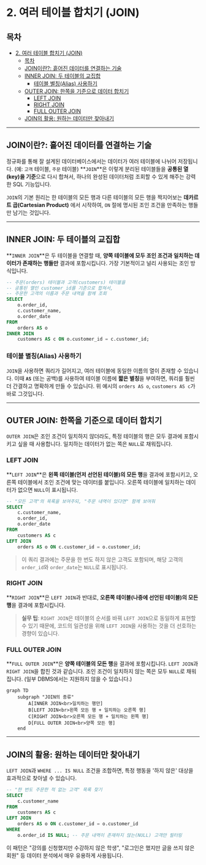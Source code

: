 # 2. 여러 테이블 합치기 (JOIN)

## 목차
- [2. 여러 테이블 합치기 (JOIN)](#2-여러-테이블-합치기-join)
  - [목차](#목차)
  - [JOIN이란?: 흩어진 데이터를 연결하는 기술](#join이란-흩어진-데이터를-연결하는-기술)
  - [INNER JOIN: 두 테이블의 교집합](#inner-join-두-테이블의-교집합)
    - [테이블 별칭(Alias) 사용하기](#테이블-별칭alias-사용하기)
  - [OUTER JOIN: 한쪽을 기준으로 데이터 합치기](#outer-join-한쪽을-기준으로-데이터-합치기)
    - [LEFT JOIN](#left-join)
    - [RIGHT JOIN](#right-join)
    - [FULL OUTER JOIN](#full-outer-join)
  - [JOIN의 활용: 원하는 데이터만 찾아내기](#join의-활용-원하는-데이터만-찾아내기)

---

## JOIN이란?: 흩어진 데이터를 연결하는 기술

정규화를 통해 잘 설계된 데이터베이스에서는 데이터가 여러 테이블에 나뉘어 저장됩니다. (예: `고객` 테이블, `주문` 테이블) **`JOIN`**은 이렇게 분리된 테이블들을 **공통된 열(key)을 기준**으로 다시 합쳐서, 하나의 완성된 데이터처럼 조회할 수 있게 해주는 강력한 SQL 기능입니다.

`JOIN`의 기본 원리는 한 테이블의 모든 행과 다른 테이블의 모든 행을 짝지어보는 **데카르트 곱(Cartesian Product)** 에서 시작하여, `ON` 절에 명시된 조인 조건을 만족하는 행들만 남기는 것입니다.

---

## INNER JOIN: 두 테이블의 교집합

**`INNER JOIN`**은 두 테이블을 연결할 때, **양쪽 테이블에 모두 조인 조건과 일치하는 데이터가 존재하는 행들만** 결과에 포함시킵니다. 가장 기본적이고 널리 사용되는 조인 방식입니다.

```sql
-- 주문(orders) 테이블과 고객(customers) 테이블을
-- 공통된 열인 customer_id를 기준으로 합쳐서,
-- 주문한 고객의 이름과 주문 내역을 함께 조회
SELECT
    o.order_id,
    c.customer_name,
    o.order_date
FROM
    orders AS o
INNER JOIN
    customers AS c ON o.customer_id = c.customer_id;
```

### 테이블 별칭(Alias) 사용하기

`JOIN`을 사용하면 쿼리가 길어지고, 여러 테이블에 동일한 이름의 열이 존재할 수 있습니다. 이때 **`AS`** (또는 공백)를 사용하여 테이블 이름에 **짧은 별칭**을 부여하면, 쿼리를 훨씬 더 간결하고 명확하게 만들 수 있습니다. 위 예시의 `orders AS o`, `customers AS c`가 바로 그것입니다.

---

## OUTER JOIN: 한쪽을 기준으로 데이터 합치기

`OUTER JOIN`은 조인 조건이 일치하지 않더라도, 특정 테이블의 행은 모두 결과에 포함시키고 싶을 때 사용합니다. 일치하는 데이터가 없는 쪽은 `NULL`로 채워집니다.

### LEFT JOIN

**`LEFT JOIN`**은 **왼쪽 테이블(먼저 선언된 테이블)의 모든 행**을 결과에 포함시키고, 오른쪽 테이블에서 조인 조건에 맞는 데이터를 붙입니다. 오른쪽 테이블에 일치하는 데이터가 없으면 `NULL`이 표시됩니다.

```sql
-- "모든 고객"의 목록을 보여주되, "주문 내역이 있다면" 함께 보여줘
SELECT
    c.customer_name,
    o.order_id,
    o.order_date
FROM
    customers AS c
LEFT JOIN
    orders AS o ON c.customer_id = o.customer_id;
```
> 이 쿼리 결과에는 주문을 한 번도 하지 않은 고객도 포함되며, 해당 고객의 `order_id`와 `order_date`는 `NULL`로 표시됩니다.

### RIGHT JOIN

**`RIGHT JOIN`**은 `LEFT JOIN`과 반대로, **오른쪽 테이블(나중에 선언된 테이블)의 모든 행**을 결과에 포함시킵니다.

> **실무 팁**: `RIGHT JOIN`은 테이블의 순서를 바꿔 `LEFT JOIN`으로 동일하게 표현할 수 있기 때문에, 코드의 일관성을 위해 `LEFT JOIN`을 사용하는 것을 더 선호하는 경향이 있습니다.

### FULL OUTER JOIN

**`FULL OUTER JOIN`**은 **양쪽 테이블의 모든 행**을 결과에 포함시킵니다. `LEFT JOIN`과 `RIGHT JOIN`을 합친 것과 같습니다. 조인 조건이 일치하지 않는 쪽은 모두 `NULL`로 채워집니다. (일부 DBMS에서는 지원하지 않을 수 있습니다.)

```mermaid
graph TD
    subgraph "JOIN의 종류"
        A[INNER JOIN<br>일치하는 행만]
        B[LEFT JOIN<br>왼쪽 모든 행 + 일치하는 오른쪽 행]
        C[RIGHT JOIN<br>오른쪽 모든 행 + 일치하는 왼쪽 행]
        D[FULL OUTER JOIN<br>양쪽 모든 행]
    end
```

---

## JOIN의 활용: 원하는 데이터만 찾아내기

`LEFT JOIN`과 `WHERE ... IS NULL` 조건을 조합하면, 특정 행동을 '하지 않은' 대상을 효과적으로 찾아낼 수 있습니다.

```sql
-- "한 번도 주문한 적 없는 고객" 목록 찾기
SELECT
    c.customer_name
FROM
    customers AS c
LEFT JOIN
    orders AS o ON c.customer_id = o.customer_id
WHERE
    o.order_id IS NULL; -- 주문 내역이 존재하지 않는(NULL) 고객만 필터링
```
이 패턴은 "강의를 신청했지만 수강하지 않은 학생", "로그인은 했지만 글을 쓰지 않은 회원" 등 데이터 분석에서 매우 유용하게 사용됩니다.
